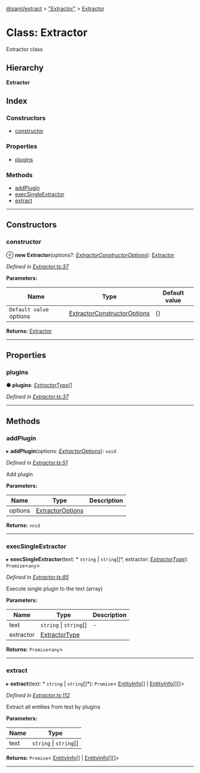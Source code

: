 [@zaml/extract](../README.md) > ["Extractor"](../modules/_extractor_.md) > [Extractor](../classes/_extractor_.extractor.md)

# Class: Extractor

Extractor class

## Hierarchy

**Extractor**

## Index

### Constructors

* [constructor](_extractor_.extractor.md#constructor)

### Properties

* [plugins](_extractor_.extractor.md#plugins)

### Methods

* [addPlugin](_extractor_.extractor.md#addplugin)
* [execSingleExtractor](_extractor_.extractor.md#execsingleextractor)
* [extract](_extractor_.extractor.md#extract)

---

## Constructors

<a id="constructor"></a>

###  constructor

⊕ **new Extractor**(options?: *[ExtractorConstructorOptions](../modules/_types_.md#extractorconstructoroptions)*): [Extractor](_extractor_.extractor.md)

*Defined in [Extractor.ts:37](https://github.com/nexushubs/zaml-lang/blob/5afa52e/packages/zaml-extract/src/Extractor.ts#L37)*

**Parameters:**

| Name | Type | Default value |
| ------ | ------ | ------ |
| `Default value` options | [ExtractorConstructorOptions](../modules/_types_.md#extractorconstructoroptions) |  {} |

**Returns:** [Extractor](_extractor_.extractor.md)

___

## Properties

<a id="plugins"></a>

###  plugins

**● plugins**: *[ExtractorType](../modules/_types_.md#extractortype)[]*

*Defined in [Extractor.ts:37](https://github.com/nexushubs/zaml-lang/blob/5afa52e/packages/zaml-extract/src/Extractor.ts#L37)*

___

## Methods

<a id="addplugin"></a>

###  addPlugin

▸ **addPlugin**(options: *[ExtractorOptions](../modules/_types_.md#extractoroptions)*): `void`

*Defined in [Extractor.ts:51](https://github.com/nexushubs/zaml-lang/blob/5afa52e/packages/zaml-extract/src/Extractor.ts#L51)*

Add plugin

**Parameters:**

| Name | Type | Description |
| ------ | ------ | ------ |
| options | [ExtractorOptions](../modules/_types_.md#extractoroptions) |   |

**Returns:** `void`

___
<a id="execsingleextractor"></a>

###  execSingleExtractor

▸ **execSingleExtractor**(text: * `string` &#124; `string`[]*, extractor: *[ExtractorType](../modules/_types_.md#extractortype)*): `Promise`<`any`>

*Defined in [Extractor.ts:85](https://github.com/nexushubs/zaml-lang/blob/5afa52e/packages/zaml-extract/src/Extractor.ts#L85)*

Execute single plugin to the text (array)

**Parameters:**

| Name | Type | Description |
| ------ | ------ | ------ |
| text |  `string` &#124; `string`[]|  \- |
| extractor | [ExtractorType](../modules/_types_.md#extractortype) |   |

**Returns:** `Promise`<`any`>

___
<a id="extract"></a>

###  extract

▸ **extract**(text: * `string` &#124; `string`[]*): `Promise`< [EntityInfo](../interfaces/_types_.entityinfo.md)[] &#124; [EntityInfo](../interfaces/_types_.entityinfo.md)[][]>

*Defined in [Extractor.ts:112](https://github.com/nexushubs/zaml-lang/blob/5afa52e/packages/zaml-extract/src/Extractor.ts#L112)*

Extract all entities from text by plugins

**Parameters:**

| Name | Type |
| ------ | ------ |
| text |  `string` &#124; `string`[]|

**Returns:** `Promise`< [EntityInfo](../interfaces/_types_.entityinfo.md)[] &#124; [EntityInfo](../interfaces/_types_.entityinfo.md)[][]>

___


